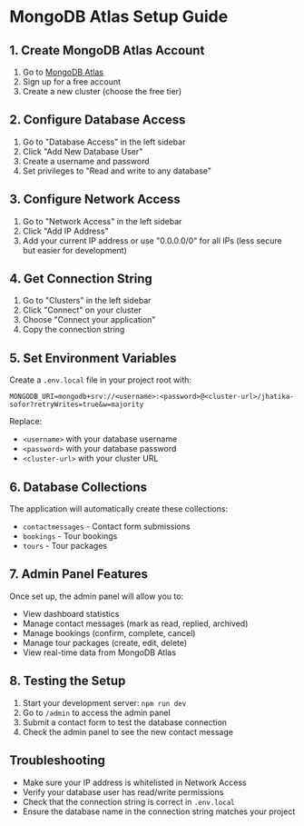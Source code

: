 # MongoDB Atlas Setup Guide

## 1. Create MongoDB Atlas Account
1. Go to [MongoDB Atlas](https://www.mongodb.com/atlas)
2. Sign up for a free account
3. Create a new cluster (choose the free tier)

## 2. Configure Database Access
1. Go to "Database Access" in the left sidebar
2. Click "Add New Database User"
3. Create a username and password
4. Set privileges to "Read and write to any database"

## 3. Configure Network Access
1. Go to "Network Access" in the left sidebar
2. Click "Add IP Address"
3. Add your current IP address or use "0.0.0.0/0" for all IPs (less secure but easier for development)

## 4. Get Connection String
1. Go to "Clusters" in the left sidebar
2. Click "Connect" on your cluster
3. Choose "Connect your application"
4. Copy the connection string

## 5. Set Environment Variables
Create a `.env.local` file in your project root with:

```env
MONGODB_URI=mongodb+srv://<username>:<password>@<cluster-url>/jhatika-sofor?retryWrites=true&w=majority
```

Replace:
- `<username>` with your database username
- `<password>` with your database password
- `<cluster-url>` with your cluster URL

## 6. Database Collections
The application will automatically create these collections:
- `contactmessages` - Contact form submissions
- `bookings` - Tour bookings
- `tours` - Tour packages

## 7. Admin Panel Features
Once set up, the admin panel will allow you to:
- View dashboard statistics
- Manage contact messages (mark as read, replied, archived)
- Manage bookings (confirm, complete, cancel)
- Manage tour packages (create, edit, delete)
- View real-time data from MongoDB Atlas

## 8. Testing the Setup
1. Start your development server: `npm run dev`
2. Go to `/admin` to access the admin panel
3. Submit a contact form to test the database connection
4. Check the admin panel to see the new contact message

## Troubleshooting
- Make sure your IP address is whitelisted in Network Access
- Verify your database user has read/write permissions
- Check that the connection string is correct in `.env.local`
- Ensure the database name in the connection string matches your project
